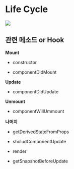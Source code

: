 # Life Cycle

![](https://kyun2da.dev/static/69e54fe57da139eabae168b5e8304af4/01645/lifecycle.png)

## 관련 메소드 or Hook

**Mount**

- constructor

- componentDidMount

**Update**

- componentDidUpdate

**Unmount**

- componentWillUmmount

**나머지**

- getDerivedStateFromProps

- sholudComponentUpdate

- render

- getSnapshotBeforeUpdate
